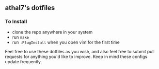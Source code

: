 ## athal7's dotfiles


### To Install
* clone the repo anywhere in your system
* run `make`
* run `:PlugInstall` when you open vim for the first time

Feel free to use these dotfiles as you wish, and also feel free to submit pull requests for anything you'd like to improve.
Keep in mind these configs update frequently.
